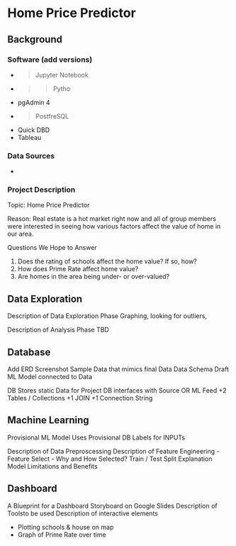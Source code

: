 # Home Price Predictor

## Background
### Software (add versions)
- > Jupyter Notebook
- >> Pytho
- pgAdmin 4
- > PostfreSQL
- Quick DBD
- Tableau

### Data Sources
- 

### Project Description
Topic: Home Price Predictor

Reason: Real estate is a hot market right now and all of group members were interested in seeing how various factors affect the value of home in our area.

Questions We Hope to Answer
1. Does the rating of schools affect the home value? If so, how?
2. How does Prime Rate affect home value?
3. Are homes in the area being under- or over-valued?


## Data Exploration
Description of Data Exploration Phase
Graphing, looking for outliers,

Description of Analysis Phase
TBD

## Database

Add ERD Screenshot
Sample Data that mimics final Data
Data Schema
Draft ML Model connected to Data

DB Stores static Data for Project
DB interfaces with Source OR ML Feed
+2 Tables / Collections
+1 JOIN
+1 Connection String

## Machine Learning

Provisional ML Model 
Uses Provisional DB
Labels for INPUTs

Description of Data Preproscessing
Description of Feature Engineering - Feature Select - Why and How Selected?
Train / Test Split Explanation
Model Limitations and Benefits

## Dashboard

A Blueprint for a Dashboard
Storyboard on Google Slides
Description of Toolsto be used
Description of interactive elements

- Plotting schools & house on map
- Graph of Prime Rate over time

